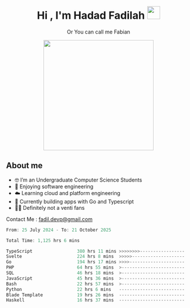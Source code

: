 <h1 align="center">Hi , I'm Hadad Fadilah  <img src="https://media.giphy.com/media/hvRJCLFzcasrR4ia7z/giphy.gif" width="35" ></h1>
<p align="center"><span>Or You can call me <span style="font: bold">Fabian</span></p>
<p align="center">
<img src="https://media.tenor.com/78dNivDemDAAAAAi/speech-bubble-venti.gif" width="300"/>    
</p>

##  About me
- 🤓 I’m an Undergraduate Computer Science Students
- 🍰 Enjoying software engineering
- ☁️ Learning cloud and platform engineering
- 🧰 Currently building apps with Go and Typescript 
- 🏃‍♂️ Definitely not a venti fans

Contact Me : fadil.devp@gmail.com

<!--START_SECTION:waka-->

```go
From: 25 July 2024 - To: 21 October 2025

Total Time: 1,125 hrs 6 mins

TypeScript                 380 hrs 11 mins >>>>>>>>-----------------   33.54 %
Svelte                     224 hrs 8 mins  >>>>>--------------------   19.78 %
Go                         194 hrs 17 mins >>>>---------------------   17.14 %
PHP                        64 hrs 55 mins  >------------------------   05.73 %
SQL                        46 hrs 18 mins  >------------------------   04.09 %
JavaScript                 45 hrs 36 mins  >------------------------   04.02 %
Bash                       22 hrs 57 mins  >------------------------   02.03 %
Python                     22 hrs 6 mins   -------------------------   01.95 %
Blade Template             19 hrs 26 mins  -------------------------   01.71 %
Haskell                    16 hrs 37 mins  -------------------------   01.47 %
```

<!--END_SECTION:waka-->




<!--
**Fadil-Tao/Fadil-Tao** is a ✨ _special_ ✨ repository because its `README.md` (this file) appears on your GitHub profile.


